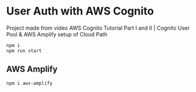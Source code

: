 # User Auth with AWS Cognito

Project made from video AWS Cognito Tutorial Part I and II | Cognito User Pool & AWS Amplify setup of Cloud Path


```console
npm i
npm run start
```

## AWS Amplify

```console
npm i aws-amplify
```


```console

```


```console

```


```console

```



```console

```



```console

```